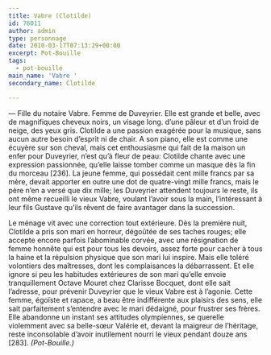 ```yaml
---
title: Vabre (Clotilde)
id: 76011
author: admin
type: personnage
date: 2010-03-17T07:13:29+00:00
excerpt: Pot-Bouille
tags:
  - pot-bouille
main_name: 'Vabre '
secondary_name: Clotilde

---
```

— Fille du notaire Vabre. Femme de Duveyrier. Elle est grande et belle, avec de magnifiques cheveux noirs, un visage long. d&rsquo;une pâleur et d&rsquo;un froid de neige, des yeux gris. Clotilde a une passion exagérée pour la musique, sans aucun autre besoin d&rsquo;esprit ni de chair. A son piano, elle est comme une écuyère sur son cheval, mais cet enthousiasme qui fait de la maison un enfer pour Duveyrier, n&rsquo;est qu&rsquo;à fleur de peau: Clotilde chante avec une expression passionnée, qu&rsquo;elle laisse tomber comme un masque dès la fin du morceau [236]. La jeune femme, qui possédait cent mille francs par sa mère, devait apporter en outre une dot de quatre-vingt mille francs, mais le père n&rsquo;en a versé que dix mille; les Duveyrier attendent toujours le reste, ils ont même recueilli le vieux Vabre, voulant l&rsquo;avoir sous la main, l&rsquo;intéressant à leur fils Gustave qu&rsquo;ils rêvent de faire avantager dans la succession.

Le ménage vit avec une correction tout extérieure. Dès la première nuit, Clotilde a pris son mari en horreur, dégoûtée de ses taches rouges; elle accepte encore parfois l&rsquo;abominable corvée, avec une résignation de femme honnête qui est pour tous les devoirs, assez forte pour cacher à tous la haine et la répulsion physique que son mari lui inspire. Mais elle toléré volontiers des maîtresses, dont les complaisances la débarrassent. Et elle ignore si peu les habitudes extérieures de son mari qu&rsquo;elle envoie tranquillement Octave Mouret chez Clarisse Bocquet, dont elle sait l&rsquo;adresse, pour prévenir Duveyrier que le vieux Vabre est à l&rsquo;agonie. Cette femme, égoïste et rapace, a beau être indifférente aux plaisirs des sens, elle sait parfaitement s&rsquo;entendre avec le mari dédaigné, pour frustrer ses frères. Elle abandonne un instant ses attitudes olympiennes, se querelle violemment avec sa belle-sœur Valérie et, devant la maigreur de l&rsquo;héritage, reste inconsolable d&rsquo;avoir inutilement nourri le vieux pendant douze ans [283]. _(Pot-Bouille.)_
